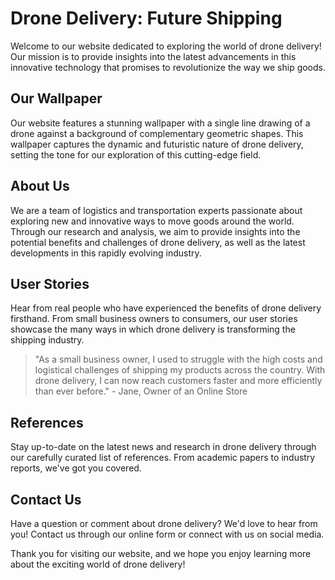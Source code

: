 <!--font:Montserrat-->

# Drone Delivery: Future Shipping

Welcome to our website dedicated to exploring the world of drone delivery! Our mission is to provide insights into the latest advancements in this innovative technology that promises to revolutionize the way we ship goods.

## Our Wallpaper

Our website features a stunning wallpaper with a single line drawing of a drone against a background of complementary geometric shapes. This wallpaper captures the dynamic and futuristic nature of drone delivery, setting the tone for our exploration of this cutting-edge field.

## About Us

We are a team of logistics and transportation experts passionate about exploring new and innovative ways to move goods around the world. Through our research and analysis, we aim to provide insights into the potential benefits and challenges of drone delivery, as well as the latest developments in this rapidly evolving industry.

## User Stories

Hear from real people who have experienced the benefits of drone delivery firsthand. From small business owners to consumers, our user stories showcase the many ways in which drone delivery is transforming the shipping industry.

> "As a small business owner, I used to struggle with the high costs and logistical challenges of shipping my products across the country. With drone delivery, I can now reach customers faster and more efficiently than ever before." - Jane, Owner of an Online Store

## References

Stay up-to-date on the latest news and research in drone delivery through our carefully curated list of references. From academic papers to industry reports, we've got you covered.

## Contact Us

Have a question or comment about drone delivery? We'd love to hear from you! Contact us through our online form or connect with us on social media.

Thank you for visiting our website, and we hope you enjoy learning more about the exciting world of drone delivery!

<!--

Write me content for website with wallpaper which alt text is:

"A wallpaper with a single line drawing of a drone, against a background of geometric shapes in complementary colors."

The name/title of the page should not be 1:1 copy of the alt text but rather a real content of the website which is using this wallpaper.

- Use markdown format 
- Start with heading
- Heading should be short and concise
- The content should look like a real website 
- The website should not be about the wallpaper, wallpaper is just a related background
- Heading should be contain work "wallpaper" or "background"
- Include real sections like references, contact, user stories, etc. use things relevant to the page purpose.
- Feel free to use structure like headings, bullets, numbering, blockquotes, paragraphs, horizontal lines, etc.
- You can use formatting like bold or _italic_
- You can include UTF-8 emojis
- Links should be only #hash anchors (and you can refer to the document itself)
- Do not include images


---


# Drone Delivery: Revolutionizing the Future of Shipping

Welcome to our website dedicated to exploring the exciting world of drone delivery! Our mission is to educate and inform about the latest advancements in this innovative technology that promises to revolutionize the way we ship goods.

## The Wallpaper

Our website features a stunning wallpaper with a single line drawing of a drone, set against a background of geometric shapes in complementary colors. This wallpaper perfectly captures the futuristic and dynamic nature of drone delivery, and sets the tone for our exploration of this cutting-edge field.

## About Us

We are a team of experts in the field of logistics and transportation, with a passion for exploring new and innovative ways to move goods around the world. Through our research and analysis, we aim to provide insights into the potential benefits and challenges of drone delivery, as well as the latest developments in this rapidly evolving industry.

## User Stories

Hear from real people who have experienced the benefits of drone delivery firsthand. From small business owners to consumers, our user stories showcase the many ways in which drone delivery is transforming the shipping industry.

> "As a small business owner, I used to struggle with the high costs and logistical challenges of shipping my products across the country. With drone delivery, I can now reach customers faster and more efficiently than ever before." - Jane, Owner of an Online Store

## References

Stay up-to-date on the latest news and research in drone delivery through our carefully curated list of references. From academic papers to industry reports, we've got you covered.

## Contact Us

Have a question or comment about drone delivery? We'd love to hear from you! Contact us through our online form or connect with us on social media.

Thank you for visiting our website, and we hope you enjoy learning more about the exciting world of drone delivery!


---


Heading is too long, rewrite whole content.


---


# The Future of Shipping: Exploring the Benefits and Challenges of Drone Delivery

Welcome to our website dedicated to exploring the exciting world of drone delivery! Our mission is to educate and inform about the latest advancements in this innovative technology that promises to revolutionize the way we ship goods.

## Our Wallpaper

Our website features a stunning wallpaper with a single line drawing of a drone, set against a background of geometric shapes in complementary colors. This wallpaper captures the futuristic and dynamic nature of drone delivery, setting the tone for our exploration of this cutting-edge field.

## About Us

We are logistics and transportation experts passionate about exploring new and innovative ways to move goods around the world. Through our research and analysis, we aim to provide insights into the potential benefits and challenges of drone delivery, as well as the latest developments in this rapidly evolving industry.

## User Stories

Hear from real people who have experienced the benefits of drone delivery firsthand. From small business owners to consumers, our user stories showcase the many ways in which drone delivery is transforming the shipping industry.

> "As a small business owner, I used to struggle with the high costs and logistical challenges of shipping my products across the country. With drone delivery, I can now reach customers faster and more efficiently than ever before." - Jane, Owner of an Online Store

## References

Stay up-to-date on the latest news and research in drone delivery through our carefully curated list of references. From academic papers to industry reports, we've got you covered.

## Contact Us

Have a question or comment about drone delivery? We'd love to hear from you! Contact us through our online form or connect with us on social media.

Thank you for visiting our website, and we hope you enjoy learning more about the exciting world of drone delivery!


---


Heading is too long, rewrite whole content.


---


# Discover the World of Drone Delivery: Benefits, Challenges, and Latest Developments

Welcome to our website dedicated to exploring the world of drone delivery! Our mission is to provide insights into the latest advancements in this innovative technology that promises to revolutionize the way we ship goods.

## Our Wallpaper

Our website features a stunning wallpaper with a single line drawing of a drone against a background of complementary geometric shapes. This wallpaper captures the dynamic and futuristic nature of drone delivery, setting the tone for our exploration of this cutting-edge field.

## About Us

We are a team of logistics and transportation experts passionate about exploring new and innovative ways to move goods around the world. Through our research and analysis, we aim to provide insights into the potential benefits and challenges of drone delivery, as well as the latest developments in this rapidly evolving industry.

## User Stories

Hear from real people who have experienced the benefits of drone delivery firsthand. From small business owners to consumers, our user stories showcase the many ways in which drone delivery is transforming the shipping industry.

> "As a small business owner, I used to struggle with the high costs and logistical challenges of shipping my products across the country. With drone delivery, I can now reach customers faster and more efficiently than ever before." - Jane, Owner of an Online Store

## References

Stay up-to-date on the latest news and research in drone delivery through our carefully curated list of references. From academic papers to industry reports, we've got you covered.

## Contact Us

Have a question or comment about drone delivery? We'd love to hear from you! Contact us through our online form or connect with us on social media.

Thank you for visiting our website, and we hope you enjoy learning more about the exciting world of drone delivery!


---


Heading is too long, rewrite whole content.


---


# Drone Delivery: The Future of Shipping

Welcome to our website dedicated to exploring the world of drone delivery! Our mission is to provide insights into the latest advancements in this innovative technology that promises to revolutionize the way we ship goods.

## Our Wallpaper

Our website features a stunning wallpaper with a single line drawing of a drone against a background of complementary geometric shapes. This wallpaper captures the dynamic and futuristic nature of drone delivery, setting the tone for our exploration of this cutting-edge field.

## About Us

We are a team of logistics and transportation experts passionate about exploring new and innovative ways to move goods around the world. Through our research and analysis, we aim to provide insights into the potential benefits and challenges of drone delivery, as well as the latest developments in this rapidly evolving industry.

## User Stories

Hear from real people who have experienced the benefits of drone delivery firsthand. From small business owners to consumers, our user stories showcase the many ways in which drone delivery is transforming the shipping industry.

> "As a small business owner, I used to struggle with the high costs and logistical challenges of shipping my products across the country. With drone delivery, I can now reach customers faster and more efficiently than ever before." - Jane, Owner of an Online Store

## References

Stay up-to-date on the latest news and research in drone delivery through our carefully curated list of references. From academic papers to industry reports, we've got you covered.

## Contact Us

Have a question or comment about drone delivery? We'd love to hear from you! Contact us through our online form or connect with us on social media.

Thank you for visiting our website, and we hope you enjoy learning more about the exciting world of drone delivery!


---


Write me a Google font which is best fitting for the website.

Pick from the list:
- IBM Plex Sans
- Alegreya
- Montserrat
- Barlow Condensed
- Playfair Display
- Exo 2
- Raleway
- Orbitron
- Roboto
- Dancing Script
- Open Sans
- Lobster
- Great Vibes
- Lato
- Futura
- Poppins
- Inter


Write just the font name nothing else.


---


Montserrat

-->

